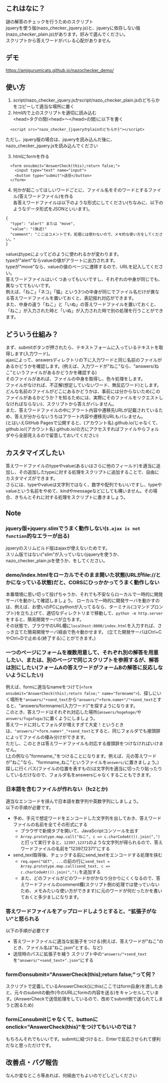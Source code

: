 ## これはなに？
謎の解答のチェックを行うためのスクリプト  
jqueryを使う版(nazo_checker_jquery.js)と、jqueryに依存しない版(nazo_checker_plain.js)があります。好みで選んでください。  
スクリプトから答えワードがバレる心配がありません

## デモ
https://amigurumicats.github.io/nazochecker_demo/

## 使い方
1. script/nazo_checker_jquery.jsかscript/nazo_checker_plain.jsのどちらかをコピーして適当な場所に置く  
2. html内で上のスクリプトを適切に読み込む  
\<head>タグの間(\<head>〜\</head>の間)に以下を書く

```
  <script src="nazo_checker_{jqueryかplainのどちらか}"></script>
```
ただし、jquery版の場合は、jqueryを読み込んだ後に、nazo_checker_jquery.jsを読み込んでください

3. htmlにformを作る

```
  <form onsubmit="AnswerCheck(this);return false;">
    <input type="text" name="input">
    <button type="submit">送信</button>
  </form>
```

4. 何かが起こってほしいワードごとに、ファイル名をそのワードとするファイル(答えワードファイル)を作る  
各答えワードファイルは以下のような形式にしてください(ちなみに、以下のようなデータ形式をJSONといいます)。
```
{
  "type": "alert" または "move",
  "value": "(後述)"
  "comment": "ここはコメントです。処理には使わないので、メモ的な使い方をしてください。"
}
```
valueはtypeによってどのように使われるかが変わります。  
typeが"alert"ならvalueの値がアラートに出力されます。  
typeが"move"なら、valueの値のページに遷移するので、URLを記入してください。  
答えワードファイルはいくつあってもいいですし、それぞれの中身が同じでも、異なっててもいいです。  
例えば、「ねこ」「ネコ」「猫」という3つの中身が同じでファイル名だけが異なる答えワードファイルを置いておくと、表記揺れ対応ができます。  
また、中身の違う「ねこ」と「いぬ」の答えワードファイルを置いておくと、「ねこ」が入力された時と「いぬ」が入力された時で別の処理を行うことができます。  

## どういう仕組み？
まず、submitボタンが押されたら、テキストフォームに入っているテキストを取得します(入力ワード)。  
ajaxによって、answersディレクトリの下に入力ワードと同じ名前のファイルがあるかどうかを確認します。(例えば、入力ワードが"ねこ"なら、"answers/ねこ"というファイルがあるかどうかを確認する)  
そのファイルがあれば、ファイルの中身を取得し、色々処理をします。  
ファイルがなければ、不正解(想定していないワード、無反応ワード)とします。  
どんな名前のファイルがどこにあるかどうかは、事前には分からないため(このファイルがあるかどうか？を知るためには、実際にそのファイルをリクエストしなければならない)、スクリプトから答えがバレません。  
また、答えワードファイルの中にアラート内容や遷移先URLが記載されているため、答えが分からないうちはアラート内容や遷移先URLもバレません。  
(とはいえGitHub Pagesで公開すると、{アカウント名}.github.io/じゃなくて、github.io/{アカウント名}.github.io/の方にアクセスすればファイルやらフォルダやら全部見えるので留意しておいてください)

## カスタマイズしたい
答えワードファイルのtypeやvalue(あるいはさらに他のフィールド)を適当に追加し、その追加したtypeに対する処理をスクリプトに追加することで、自由にカスタマイズができます。  
さらには、typeやvalueは文字列ではなく、数字や配列でもいいですし、typeやvalueという名前をやめて、kindやmessageなどにしても構いません。その場合、きちんとそれに対する処理をスクリプトに書きましょう。

## Note
### jquery版+jquery.slimでうまく動作しない(`$.ajax is not function`的なエラーが出る)
jqueryのスリムビルド版はajaxが使えないためです。  
スリム版ではない("slim"が入っていない)jqueryを使うか、nazo_checker_plain.jsを使うか、をしてください。

### demo/index.htmlをローカルでそのまま開いた状態(URLがfile://とかになっている状態)だと、CORSにひっかかってうまく動作しない
本番環境に思い切って投げちゃうか、それでも不安ならローカルで一時的に開発サーバを動かして確認しましょう。
ローカルで一時的に開発サーバを動かすのは、例えば、お使いのPCにpythonが入ってるなら、ターミナル(コマンドプロンプト)を立ち上げて、適切なディレクトリまで移動して、`python -m http.server`をすると、簡易開発サーバが立ちます。  
その状態で、ブラウザのURL欄に`localhost:8000/index.html`を入力すれば、さっき立てた簡易開発サーバ経由で色々動かせます。
(立てた開発サーバはCtrl+CやCtrl+Dで止める(終了する)ことができます。)

### 一つのページにフォームを複数用意して、それぞれ別の解答を用意したい、または、別のページで同じスクリプトを参照するが、解答は別にしたい(フォームAの答えワードがフォームBの解答に反応しないようにしたい)
例えば、formに適当なnameをつけて(`<form onsubmit="AnswerCheck(this);return false;" name="formname">`)、探しにいく場所を`"answers/"+send_text`から`"answers/"+form.name+"/"+send_text`とすると、"answers/formname/{入力ワード}"を探すようになります。  
このとき、答えワードはそれぞれ対応した場所(`answers/hogehoge/`や`answers/fugafuga/`)に置くようにしましょう。  
答えワードに対してフォルダが増えすぎて大変！というときは、`"answers/"+form.name+"_"+send_text`とすると、同じフォルダでも接頭辞によってファイルの棲み分けができます。  
ただし、このときは答えワードファイルも対応する接頭辞をつけなければいけません。  
(上の例なら"formname_"をつけることになります。例えば、元の答えワードが"ねこ"なら、"formname_ねこ"というファイルを`answers/`に置きましょう。)  
探しに行くパス(ファイルの位置を表すもの)は文字列を適当に切ったり貼ったりしているだけなので、フォルダ名をanswersじゃなくすることもできます。

### 日本語を含むファイルが作れない（fc2とか)
適当なエンコードを挟んで日本語を数字列や英数字列にしましょう。  
以下の手順が必要です。  
- 予め、手元で想定ワードをエンコードした文字列を出しておき、答えワードファイルの名前を全てその形式にする  
  - ブラウザで新規タブを開いて、JavaScriptコンソールを出す  
  - `Array.prototype.map.call("ねこ", c => c.charCodeAt()).join(",")`と打って実行すると、`12397,12371`のような文字列が得られるので、答えワードファイルの名前を"12397,12371"にする
- send_text取得後、チェックする前にsend_textをエンコードする処理を挟む  
  - `req.open("GET", ...`の前の行に`send_text = Array.prototype.map.call(send_text, c => c.charCodeAt()).join(",");`を追加する  
  - また、どのファイルがどのワードかがかなり分かりにくくなるので、答えワードファイルのcomment欄(スクリプト側の処理では使っていないため、メモみたいな使い方ができます)に元のワードが何だったかを書いておくと多少ましになります。  

### 答えワードファイルをアップロードしようとすると、"拡張子がない"と怒られる
以下の手順が必要です  
- 答えワードファイルに適当な拡張子をつける(例えば、答えワードが"ねこ"のとき、ファイル名は"ねこ.json"とする、など)
- 送信時のパスに拡張子を補う
スクリプト中の`"answers/"+send_text`を`"answers/"+send_text+".json"`にする

### formのonsubmit="AnswerCheck(this);return false;"って何？
スクリプトで定義しているAnswerCheck()にthis(ここではform自身)を渡したあと、元々のsubmitの動作(今のURLにformの内容を送る)をキャンセルしています。(AnswerCheckで送信処理をしているので、改めてsubmit側で送られてしまうと困るため)

### formにonsubmitじゃなくて、buttonにonclick="AnswerCheck(this)"をつけてもいいのでは？
もちろんそれでもいいです。submitに紐づけると、Enterで反応させられて便利だなと思っただけです。

## 改善点・バグ報告
なんか変なところ等あれば、何経由でもよいのでどしどしください
